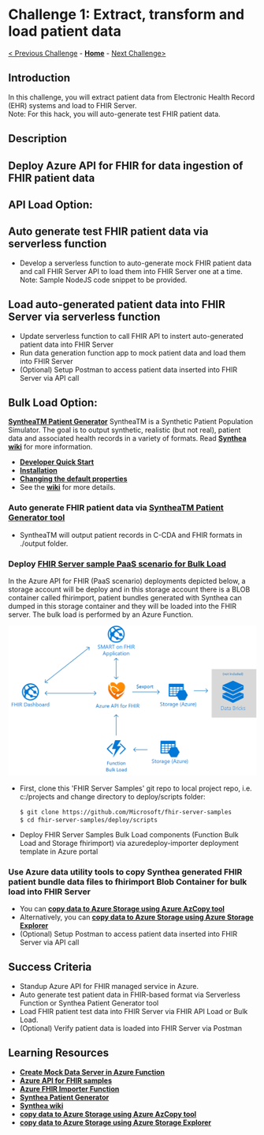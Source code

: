# Challenge 1: Extract, transform and load patient data

[< Previous Challenge](./Challenge00.md) - **[Home](../readme.md)** - [Next Challenge>](./Challenge02.md)

## Introduction

In this challenge, you will extract patient data from Electronic Health Record (EHR) systems and load to FHIR Server.  
Note: For this hack, you will auto-generate test FHIR patient data.

## Description

## Deploy Azure API for FHIR for data ingestion of FHIR patient data

## API Load Option: 
## Auto generate test FHIR patient data via serverless function
- Develop a serverless function to auto-generate mock FHIR patient data and call FHIR Server API to load them into FHIR Server one at a time.  Note: Sample NodeJS code snippet to be provided.
## Load auto-generated patient data into FHIR Server via serverless function
- Update serverless function to call FHIR API to instert auto-generated patient data into FHIR Server
- Run data generation function app to mock patient data and load them into FHIR Server
- (Optional) Setup Postman to access patient data inserted into FHIR Server via API call

## Bulk Load Option:
**[SyntheaTM Patient Generator](https://github.com/synthetichealth/synthea#syntheatm-patient-generator)**
SyntheaTM is a Synthetic Patient Population Simulator. The goal is to output synthetic, realistic (but not real), patient data and associated health records in a variety of formats.  Read **[Synthea wiki](https://github.com/synthetichealth/synthea/wiki)** for more information.
- **[Developer Quick Start](https://github.com/synthetichealth/synthea#developer-quick-start)**
- **[Installation](https://github.com/synthetichealth/synthea#installation)**
- **[Changing the default properties](https://github.com/synthetichealth/synthea#changing-the-default-properties)**  
- See the **[wiki](https://github.com/synthetichealth/synthea/wiki)** for more details.

### Auto generate FHIR patient data via **[SyntheaTM Patient Generator tool](https://github.com/synthetichealth/synthea#generate-synthetic-patients)**
- SyntheaTM will output patient records in C-CDA and FHIR formats in ./output folder. 

### Deploy **[FHIR Server sample PaaS scenario for Bulk Load](https://github.com/microsoft/fhir-server-samples)**
In the Azure API for FHIR (PaaS scenario) deployments depicted below, a storage account will be deploy and in this storage account there is a BLOB container called fhirimport, patient bundles generated with Synthea can dumped in this storage container and they will be loaded into the FHIR server. The bulk load is performed by an Azure Function.

![Azure API for FHIR PaaS server:](../images/fhir-server-samples-paas.png)

- First, clone this 'FHIR Server Samples' git repo to local project repo, i.e. c:/projects and change directory to deploy/scripts folder:
    ```
    $ git clone https://github.com/Microsoft/fhir-server-samples
    $ cd fhir-server-samples/deploy/scripts
    ```
- Deploy FHIR Server Samples Bulk Load components (Function Bulk Load and Storage fhirimport) via azuredeploy-importer deployment template in Azure portal

### Use Azure data utility tools to copy Synthea generated FHIR patient bundle data files to fhirimport Blob Container for bulk load into FHIR Server 
- You can **[copy data to Azure Storage using Azure AzCopy tool](https://docs.microsoft.com/en-us/azure/storage/common/storage-use-azcopy-v10)**
- Alternatively, you can **[copy data to Azure Storage using Azure Storage Explorer](https://docs.microsoft.com/en-us/azure/storage/common/storage-use-azcopy-v10#use-azcopy-in-azure-storage-explorer)**     
- (Optional) Setup Postman to access patient data inserted into FHIR Server via API call

## Success Criteria

   - Standup Azure API for FHIR managed service in Azure.
   - Auto generate test patient data in FHIR-based format via Serverless Function or Synthea Patient Generator tool
   - Load FHIR patient test data into FHIR Server via FHIR API Load or Bulk Load.
   - (Optional) Verify patient data is loaded into FHIR Server via Postman

## Learning Resources

- **[Create Mock Data Server in Azure Function](https://medium.com/@hharan618/create-your-own-mock-data-server-in-azure-functions-7a93972fbfd1)**
- **[Azure API for FHIR samples](https://github.com/microsoft/fhir-server-samples)**
- **[Azure FHIR Importer Function](https://github.com/microsoft/fhir-server-samples/tree/master/src/FhirImporter)**
- **[Synthea Patient Generator](https://github.com/synthetichealth/synthea#syntheatm-patient-generator)**
- **[Synthea wiki](https://github.com/synthetichealth/synthea/wiki)**
- **[copy data to Azure Storage using Azure AzCopy tool](https://docs.microsoft.com/en-us/azure/storage/common/storage-use-azcopy-v10)**
- **[copy data to Azure Storage using Azure Storage Explorer](https://docs.microsoft.com/en-us/azure/storage/common/storage-use-azcopy-v10#use-azcopy-in-azure-storage-explorer)** 
